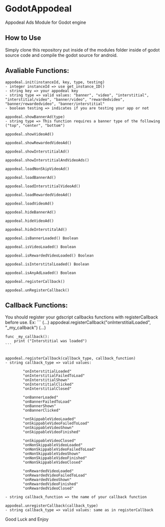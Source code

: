  GodotAppodeal
==================
  Appodeal Ads Module for Godot engine

How to Use
-------------
Simply clone this repository put inside of the modules folder inside of godot source code and compile the godot source for android.

Avaliable Functions:
---------------------
    appodeal.init(instanceId, key, type, testing)
    - integer instanceId => use get_instance_ID()
    - string key => your appodeal key
    - string type => valid values: "banner", "video", "interstitial", "interstitial/video", "banner/video", "rewardedvideo", "banner/rewardedvideo", "banner/interstitial"
    - boolean testing => indicates if you are testing your app or not
    
    appodeal.showBannerAd(type)
    - string type => This function requires a banner type of the following ("top", "center", "bottom")
    
    appodeal.showVideoAd()
    
    appodeal.showRewardedVideoAd()

    appodeal.showInterstitialAd()
    
    appodeal.showInterstitialAndVideoAds()
    
    appodeal.loadNonSkipVideoAd()
    
    appodeal.loadBannerAd()
    
    appodeal.loadInterstitialVideoAd()
    
    appodeal.loadRewardedVideoAd()
    
    appodeal.loadVideoAd()
    
    appodeal.hideBannerAd()
    
    appodeal.hideVideoAd()
    
    appodeal.hideInterstitalAd()
    
    appodeal.isBannerLoaded() Boolean
    
    appodeal.isVideoLoaded() Boolean

    appodeal.isRewardedVideoLoaded() Boolean
    
    appodeal.isInterstitalLoaded() Boolean
    
    appodeal.isAnyAdLoaded() Boolean
    
    appodeal.registerCallback()
    
    appodeal.unRegisterCallback()
    


Callback Functions:
---------------------

You should register your gdscript callbacks functions with registerCallback before use.
Ex:
    ```
    (...)
    appodeal.registerCallback("onInterstitialLoaded", "_my_callback")
    (...)

    func _my_callback():
        print ("Interstitial was loaded")
    ```    


    appodeal.registerCallback(callback_type, callback_function)
    - string callback_type => valid values: 

            "onInterstitialLoaded"
            "onInterstitialFailedToLoad"
            "onInterstitialShown"
            "onInterstitialClicked"
            "onInterstitialClosed"

            "onBannerLoaded"
            "onBannerFailedToLoad"
            "onBannerShown"
            "onBannerClicked"

            "onSkippableVideoLoaded"
            "onSkippableVideoFailedToLoad"
            "onSkippableVideoShown"
            "onSkippableVideoFinished"

            "onSkippableVideoClosed"
            "onNonSkippableVideoLoaded"
            "onNonSkippableVideoFailedToLoad"
            "onNonSkippableVideoShown"
            "onNonSkippableVideoFinished"
            "onNonSkippableVideoClosed"

            "onRewardedVideoLoaded"
            "onRewardedVideoFailedToLoad"
            "onRewardedVideoShown"
            "onRewardedVideoFinished"
            "onRewardedVideoClosed"

    - string callback_function => the name of your callback function

    appodeal.unregisterCallback(callback_type)
    - string callback_type => valid values: same as in registerCallback




Good Luck and Enjoy
